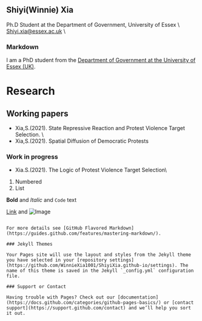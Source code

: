 ## Shiyi(Winnie) Xia
Ph.D Student at the Department of Government, University of Essex \\
Shiyi.xia@essex.ac.uk \\
[](https://twitter.com/home)

### Markdown

I am a PhD student from the [Department of Government at the University of Essex (UK)](https://www.essex.ac.uk/departments/government). 

# Research
## Working papers
- Xia,S.(2021). State Repressive Reaction and Protest Violence Target Selection. \\
- Xia,S.(2021). Spatial Diffusion of Democratic Protests
### Work in progress
- Xia.S.(2021). The Logic of Protest Violence Target Selection\\


1. Numbered
2. List

**Bold** and _Italic_ and `Code` text

[Link](url) and ![Image](src)
```

For more details see [GitHub Flavored Markdown](https://guides.github.com/features/mastering-markdown/).

### Jekyll Themes

Your Pages site will use the layout and styles from the Jekyll theme you have selected in your [repository settings](https://github.com/WinnieXia1001/ShiyiXia.github-io/settings). The name of this theme is saved in the Jekyll `_config.yml` configuration file.

### Support or Contact

Having trouble with Pages? Check out our [documentation](https://docs.github.com/categories/github-pages-basics/) or [contact support](https://support.github.com/contact) and we’ll help you sort it out.
